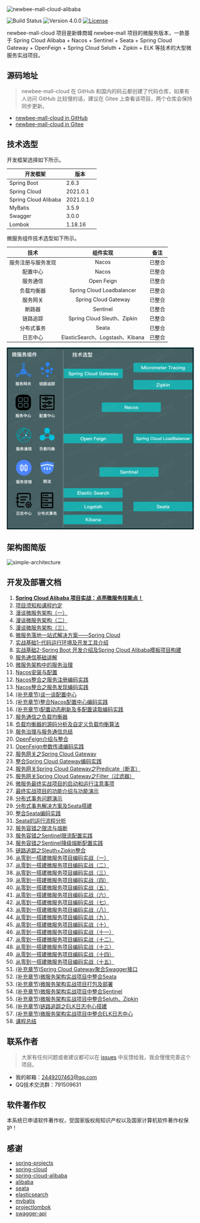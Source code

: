 ![newbee-mall-cloud-alibaba](https://github.com/newbee-ltd/newbee-mall-cloud/raw/main/static-files/newbee-mall-cloud-alibaba-l.png)

![Build Status](https://img.shields.io/badge/build-passing-green.svg)
![Version 4.0.0](https://img.shields.io/badge/version-4.0.0-yellow.svg)
[![License](https://img.shields.io/badge/license-GPL3.0-blue.svg)](https://github.com/newbee-ltd/newbee-mall-cloud/blob/main/LICENSE)

newbee-mall-cloud 项目是新蜂商城 newbee-mall 项目的微服务版本，一款基于 Spring Cloud Alibaba + Nacos + Sentinel + Seata + Spring Cloud Gateway + OpenFeign + Spring Cloud Seluth + Zipkin + ELK 等技术的大型微服务实战项目。

## 源码地址

> newbee-mall-cloud 在 GitHub 和国内的码云都创建了代码仓库，如果有人访问 GitHub 比较慢的话，建议在 Gitee 上查看该项目，两个仓库会保持同步更新。

- [newbee-mall-cloud in GitHub](https://github.com/newbee-ltd/newbee-mall-cloud)
- [newbee-mall-cloud in Gitee](https://gitee.com/newbee-ltd/newbee-mall-cloud)

## 技术选型

开发框架选择如下所示。

| 开发框架             | 版本       |
| -------------------- | ---------- |
| Spring Boot          | 2.6.3      |
| Spring Cloud         | 2021.0.1   |
| Spring Cloud Alibaba | 2021.0.1.0 |
| MyBatis              | 3.5.9      |
| Swagger              | 3.0.0      |
| Lombok               | 1.18.16    |

微服务组件技术选型如下所示。

|        技术        |            组件实现             |  备注  |
| :----------------: | :-----------------------------: | :----: |
| 服务注册与服务发现 |              Nacos              | 已整合 |
|      配置中心      |              Nacos              | 已整合 |
|      服务通信      |           Open Feign            | 已整合 |
|     负载均衡器     |    Spring Cloud Loadbalancer    | 已整合 |
|      服务网关      |      Spring Cloud Gateway       | 已整合 |
|       断路器       |            Sentinel             | 已整合 |
|      链路追踪      |   Spring Cloud Sleuth、Zipkin   | 已整合 |
|     分布式事务     |              Seata              | 已整合 |
|      日志中心      | ElasticSearch、Logstash、Kibana | 已整合 |

![technology-selection](https://github.com/newbee-ltd/newbee-mall-cloud/raw/main/static-files/newbee-mall-cloud-technology-selection.png)

## 架构图简版

![simple-architecture](https://github.com/newbee-ltd/newbee-mall-cloud/raw/main/static-files/newbee-mall-cloud-architecture.png)

## 开发及部署文档

1. [**Spring Cloud Alibaba 项目实战：点亮微服务技能点！**](https://juejin.cn/book/7085254558678515742?suid=1996368849416216&source=android)
2. [项目须知和课程约定](https://juejin.cn/book/7085254558678515742?suid=1996368849416216&source=android)
3. [漫谈微服务架构（一）](https://juejin.cn/book/7085254558678515742?suid=1996368849416216&source=android)
4. [漫谈微服务架构（二）](https://juejin.cn/book/7085254558678515742?suid=1996368849416216&source=android)
5. [漫谈微服务架构（三）](https://juejin.cn/book/7085254558678515742?suid=1996368849416216&source=android)
6. [微服务落地一站式解决方案——Spring Cloud](https://juejin.cn/book/7085254558678515742?suid=1996368849416216&source=android)
7. [实战基础1-代码运行环境及开发工具介绍](https://juejin.cn/book/7085254558678515742?suid=1996368849416216&source=android)
8. [实战基础2-Spring Boot 开发介绍及Spring Cloud Alibaba模板项目构建](https://juejin.cn/book/7085254558678515742?suid=1996368849416216&source=android)
9. [服务通信基础讲解](https://juejin.cn/book/7085254558678515742?suid=1996368849416216&source=android)
10. [微服务架构中的服务治理](https://juejin.cn/book/7085254558678515742?suid=1996368849416216&source=android)
11. [Nacos安装与配置](https://juejin.cn/book/7085254558678515742?suid=1996368849416216&source=android)
12. [Nacos整合之服务注册编码实践](https://juejin.cn/book/7085254558678515742?suid=1996368849416216&source=android)
13. [Nacos整合之服务发现编码实践](https://juejin.cn/book/7085254558678515742?suid=1996368849416216&source=android)
13. [(补充章节)谈一谈配置中心](https://juejin.cn/book/7085254558678515742?suid=1996368849416216&source=android)
13. [(补充章节)整合Nacos配置中心编码实践](https://juejin.cn/book/7085254558678515742?suid=1996368849416216&source=android)
13. [(补充章节)配置动态刷新及多配置读取编码实践](https://juejin.cn/book/7085254558678515742?suid=1996368849416216&source=android)
14. [服务通信之负载均衡器](https://juejin.cn/book/7085254558678515742?suid=1996368849416216&source=android)
15. [负载均衡器的源码分析及自定义负载均衡算法](https://juejin.cn/book/7085254558678515742?suid=1996368849416216&source=android)
16. [服务治理与服务通信总结](https://juejin.cn/book/7085254558678515742?suid=1996368849416216&source=android)
17. [OpenFeign介绍与整合](https://juejin.cn/book/7085254558678515742?suid=1996368849416216&source=android)
18. [OpenFeign参数传递编码实践](https://juejin.cn/book/7085254558678515742?suid=1996368849416216&source=android)
19. [服务网关之Spring Cloud Gateway](https://juejin.cn/book/7085254558678515742?suid=1996368849416216&source=android)
20. [整合Spring Cloud Gateway编码实践](https://juejin.cn/book/7085254558678515742?suid=1996368849416216&source=android)
21. [服务网关Spring Cloud Gateway之Predicate（断言）](https://juejin.cn/book/7085254558678515742?suid=1996368849416216&source=android)
22. [服务网关Spring Cloud Gateway之Filter（过滤器）](https://juejin.cn/book/7085254558678515742?suid=1996368849416216&source=android)
23. [微服务最终实战项目的启动和运行注意事项](https://juejin.cn/book/7085254558678515742?suid=1996368849416216&source=android)
24. [最终实战项目的功能介绍与功能演示](https://juejin.cn/book/7085254558678515742?suid=1996368849416216&source=android)
25. [分布式事务问题演示](https://juejin.cn/book/7085254558678515742?suid=1996368849416216&source=android)
26. [分布式事务解决方案及Seata搭建](https://juejin.cn/book/7085254558678515742?suid=1996368849416216&source=android)
27. [整合Seata编码实践](https://juejin.cn/book/7085254558678515742?suid=1996368849416216&source=android)
28. [Seata的运行流程分析](https://juejin.cn/book/7085254558678515742?suid=1996368849416216&source=android)
29. [服务容错之限流与熔断](https://juejin.cn/book/7085254558678515742?suid=1996368849416216&source=android)
30. [服务容错之Sentinel限流配置实践](https://juejin.cn/book/7085254558678515742?suid=1996368849416216&source=android)
31. [服务容错之Sentinel降级熔断配置实践](https://juejin.cn/book/7085254558678515742?suid=1996368849416216&source=android)
32. [链路追踪之Sleuth+Zipkin整合](https://juejin.cn/book/7085254558678515742?suid=1996368849416216&source=android)
33. [从零到一搭建微服务项目编码实战（一）](https://juejin.cn/book/7085254558678515742?suid=1996368849416216&source=android)
34. [从零到一搭建微服务项目编码实战（二）](https://juejin.cn/book/7085254558678515742?suid=1996368849416216&source=android)
35. [从零到一搭建微服务项目编码实战（三）](https://juejin.cn/book/7085254558678515742?suid=1996368849416216&source=android)
36. [从零到一搭建微服务项目编码实战（四）](https://juejin.cn/book/7085254558678515742?suid=1996368849416216&source=android)
37. [从零到一搭建微服务项目编码实战（五）](https://juejin.cn/book/7085254558678515742?suid=1996368849416216&source=android)
38. [从零到一搭建微服务项目编码实战（六）](https://juejin.cn/book/7085254558678515742?suid=1996368849416216&source=android)
39. [从零到一搭建微服务项目编码实战（七）](https://juejin.cn/book/7085254558678515742?suid=1996368849416216&source=android)
40. [从零到一搭建微服务项目编码实战（八）](https://juejin.cn/book/7085254558678515742?suid=1996368849416216&source=android)
41. [从零到一搭建微服务项目编码实战（九）](https://juejin.cn/book/7085254558678515742?suid=1996368849416216&source=android)
42. [从零到一搭建微服务项目编码实战（十）](https://juejin.cn/book/7085254558678515742?suid=1996368849416216&source=android)
43. [从零到一搭建微服务项目编码实战（十一）](https://juejin.cn/book/7085254558678515742?suid=1996368849416216&source=android)
44. [从零到一搭建微服务项目编码实战（十二）](https://juejin.cn/book/7085254558678515742?suid=1996368849416216&source=android)
45. [从零到一搭建微服务项目编码实战（十三）](https://juejin.cn/book/7085254558678515742?suid=1996368849416216&source=android)
46. [从零到一搭建微服务项目编码实战（十四）](https://juejin.cn/book/7085254558678515742?suid=1996368849416216&source=android)
47. [从零到一搭建微服务项目编码实战（十五）](https://juejin.cn/book/7085254558678515742?suid=1996368849416216&source=android)
49. [(补充章节)Spring Cloud Gateway聚合Swagger接口](https://juejin.cn/book/7085254558678515742?suid=1996368849416216&source=android)
50. [(补充章节)微服务架构实战项目中整合Seata](https://juejin.cn/book/7085254558678515742?suid=1996368849416216&source=android)
51. [(补充章节)微服务架构实战项目打包及部署](https://juejin.cn/book/7085254558678515742?suid=1996368849416216&source=android)
52. [(补充章节)微服务架构实战项目中整合Sentinel](https://juejin.cn/book/7085254558678515742?suid=1996368849416216&source=android)
53. [(补充章节)微服务架构实战项目中整合Seluth、Zipkin](https://juejin.cn/book/7085254558678515742?suid=1996368849416216&source=android)
54. [(补充章节)链路追踪之ELK日志中心搭建](https://juejin.cn/book/7085254558678515742?suid=1996368849416216&source=android)
55. [(补充章节)微服务架构实战项目中整合ELK日志中心](https://juejin.cn/book/7085254558678515742?suid=1996368849416216&source=android)
55. [课程总结](https://juejin.cn/book/7085254558678515742?suid=1996368849416216&source=android)

## 联系作者

> 大家有任何问题或者建议都可以在 [issues](https://github.com/newbee-ltd/newbee-mall-cloud/issues) 中反馈给我，我会慢慢完善这个项目。

- 我的邮箱：2449207463@qq.com
- QQ技术交流群：791509631

## 软件著作权

本系统已申请软件著作权，受国家版权局知识产权以及国家计算机软件著作权保护！

## 感谢

- [spring-projects](https://github.com/spring-projects/spring-boot)
- [spring-cloud](https://github.com/spring-cloud)
- [spring-cloud-alibaba](https://github.com/alibaba/spring-cloud-alibaba)
- [alibaba](https://github.com/alibaba)
- [seata](https://github.com/seata/seata)
- [elasticsearch](https://github.com/elastic/elasticsearch)
- [mybatis](https://github.com/mybatis/mybatis-3)
- [projectlombok](https://github.com/projectlombok/lombok)
- [swagger-api](https://github.com/swagger-api)